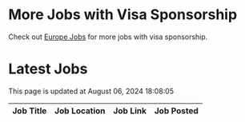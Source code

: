 # More Jobs with Visa Sponsorship

Check out [Europe Jobs](https://github.com/sureshparimi/europejobs#latest-jobs) for more jobs with visa sponsorship.

# Latest Jobs

This page is updated at August 06, 2024 18:08:05

| Job Title | Job Location | Job Link | Job Posted |
| --- | --- | --- | --- |
